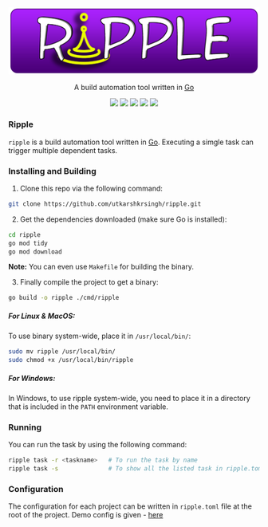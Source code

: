 <p align=center>
    <img src="./.assets/ripple-logo.png">
    <p align=center>A build automation tool written in <a href="https://go.dev/">Go</a></p>
    <p align=center>
    <a href="./LICENSE.md"><img src="https://img.shields.io/github/license/utkarshkrsingh/ripple?style=flat-square&logo=appveyor"></a>
    <img src="https://img.shields.io/badge/go-1.23.5-green?style=flat-square&logo=appveyor">
    <img src="https://img.shields.io/github/issues/utkarshkrsingh/ripple?style=flat-square&logo=appveyor">
    <img src="https://img.shields.io/github/forks/utkarshkrsingh/ripple?style=flat-square&logo=appveyor">
    <img src="https://img.shields.io/github/stars/utkarshkrsingh/ripple?style=flat-square&logo=appveyor">
    </p>
</p>

### Ripple
`ripple` is a build automation tool written in [Go](https://go.dev/). Executing a simgle task can trigger multiple dependent tasks.

### Installing and Building
1. Clone this repo via the following command:
```bash
git clone https://github.com/utkarshkrsingh/ripple.git
```

2. Get the dependencies downloaded (make sure Go is installed):
```bash
cd ripple
go mod tidy
go mod download
```
<strong>Note:</strong> You can even use `Makefile` for building the binary.


3. Finally compile the project to get a binary:
```bash
go build -o ripple ./cmd/ripple
```

##### For Linux & MacOS:
To use binary system-wide, place it in `/usr/local/bin/`:
```bash
sudo mv ripple /usr/local/bin/
sudo chmod +x /usr/local/bin/ripple
```

##### For Windows:
In Windows, to use ripple system-wide, you need to place it in a directory that is included in the `PATH` environment variable.

### Running
You can run the task by using the following command:
```bash
ripple task -r <taskname>   # To run the task by name
ripple task -s              # To show all the listed task in ripple.toml
```

### Configuration
The configuration for each project can be written in `ripple.toml` file at the root of the project.
Demo config is given - [here](./Demo-Config.md)
